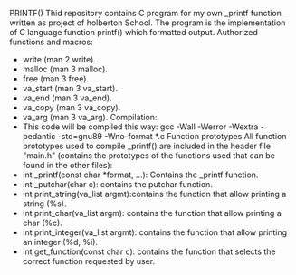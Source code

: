 PRINTF()
Thid repository contains C program for my own _printf function written as project of holberton School.
The program is the implementation of C language function printf() which formatted output.
Authorized functions and macros:
- write (man 2 write).
- malloc (man 3 malloc).
- free (man 3 free).
- va_start (man 3 va_start).
- va_end (man 3 va_end).
- va_copy (man 3 va_copy).
- va_arg (man 3 va_arg).
Compilation:
- This code will be compiled this way:
gcc -Wall -Werror -Wextra -pedantic -std=gnu89 -Wno-format *.c
Function prototypes
All function prototypes used to compile _printf() are included in the header file "main.h" (contains the prototypes of the functions used that can be found in the other files):
- int _printf(const char *format, ...): Contains the _printf function.
- int _putchar(char c): contains the putchar function.
- int print_string(va_list argmt):contains the function that allow printing a string (%s). 
- int print_char(va_list argm): contains the function that allow printing a char (%c).
- int print_integer(va_list argmt): contains the function that allow printing an integer (%d, %i).
- int get_function(const char c): contains the function that selects the correct function requested by user.